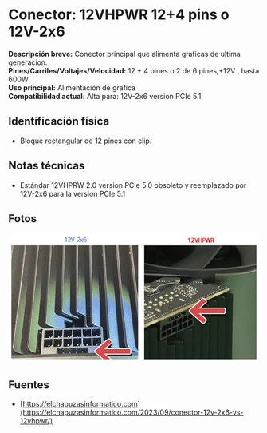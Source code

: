 # Conector: 12VHPWR 12+4 pins o  12V-2x6

**Descripción breve:** Conector principal que alimenta graficas de ultima generacion.<br> 
**Pines/Carriles/Voltajes/Velocidad:** 12 + 4 pines o 2 de 6 pines,+12V , hasta 600W <br> 
**Uso principal:** Alimentación de grafica<br> 
**Compatibilidad actual:** Alta para: 12V-2x6 version PCIe 5.1

## Identificación física
- Bloque rectangular de 12 pines con clip.

## Notas técnicas
- Estándar 12VHPRW 2.0 version PCIe 5.0 obsoleto y reemplazado por 12V-2x6 para la version PCIe 5.1

## Fotos
![12V-2x6 vs 12VHPWR](../../../assets/img/10-conectores_internos/12VHPWR-vs-12V-2x6.png "12V-2x6 vs 12VHPWR")

## Fuentes
- [https://elchapuzasinformatico.com](https://elchapuzasinformatico.com/2023/09/conector-12v-2x6-vs-12vhpwr/)